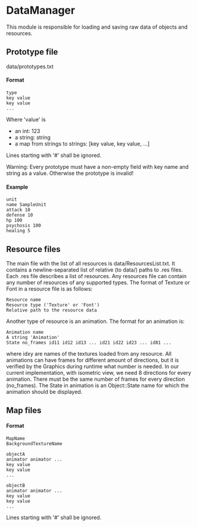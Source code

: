 # DataManager

This module is responsible for loading and saving raw data of objects and resources.


## Prototype file

data/prototypes.txt

#### Format

    type
    key value
    key value
    ...

Where 'value' is
- an int: 123
- a string: string
- a map from strings to strings: [key value, key value, ...]

Lines starting with '#' shall be ignored.

Warning:
Every prototype must have a non-empty field with key name and string as a value. Otherwise the prototype is invalid!

#### Example

    unit
    name SampleUnit
    attack 10
    defense 10
    hp 100
    psychosis 100
    healing 5


## Resource files

The main file with the list of all resources is data/ResourcesList.txt. It contains a newline-separated list of
relative (to data/) paths to .res files. Each .res file describes a list of resources. Any resources file can contain any number of resources of any supported types.
The format of Texture or Font in a resource file is as follows:


	Resource name
	Resource type ('Texture' or 'Font')
	Relative path to the resource data


Another type of resource is an animation. The format for an animation is:
```
Animation name
A string 'Animation'
State no_frames id11 id12 id13 ... id21 id22 id23 ... id81 ...
```
where idxy are names of the textures loaded from any resource. All animations can have frames for different amount of directions, but it is verified by the Graphics during runtime
what number is needed. In our current implementation, with isometric view, we need 8 directions for every animation.
There must be the same number of frames for every direction (no_frames).
The State in animation is an Object::State name for which the animation should be displayed.

## Map files

#### Format

	MapName
	BackgroundTextureName

	objectA
	animator animator ...
	key value
	key value
	...

	objectB
	animator animator ...
	key value
	key value
	...

Lines starting with '#' shall be ignored.

